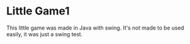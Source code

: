 # Little Game1
This little game was made in Java with swing. It's not made to be used easily, it was just a swing test.

